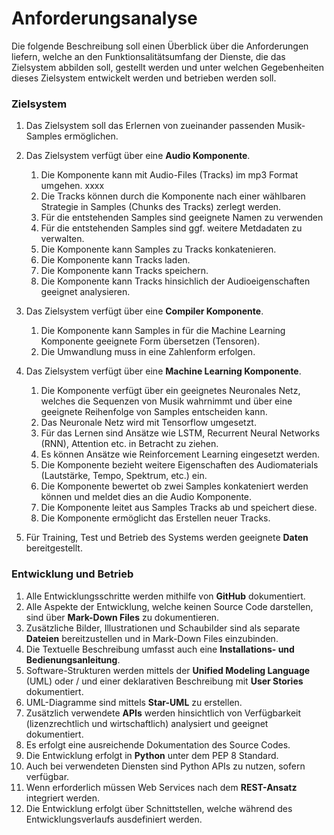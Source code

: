 # Anforderungsanalyse

Die folgende Beschreibung soll einen Überblick über die Anforderungen liefern, welche an den Funktionsalitätsumfang der Dienste, die das Zielsystem abbilden soll, gestellt werden und unter welchen Gegebenheiten dieses Zielsystem entwickelt werden und betrieben werden soll.

### Zielsystem
1. Das Zielsystem soll das Erlernen von zueinander passenden Musik-Samples ermöglichen.

2. Das Zielsystem verfügt über eine **Audio Komponente**.
    1. Die Komponente kann mit Audio-Files (Tracks) im mp3 Format umgehen.
    xxxx
    2. Die Tracks können durch die Komponente nach einer wählbaren Strategie in Samples (Chunks des Tracks) zerlegt werden.
    3. Für die entstehenden Samples sind geeignete Namen zu verwenden
    4. Für die entstehenden Samples sind ggf. weitere Metdadaten zu verwalten.
    5. Die Komponente kann Samples zu Tracks konkatenieren.
    6. Die Komponente kann Tracks laden.
    7. Die Komponente kann Tracks speichern.
    8. Die Komponente kann Tracks hinsichlich der Audioeigenschaften geeignet analysieren.

3. Das Zielsystem verfügt über eine **Compiler Komponente**.
    1. Die Komponente kann Samples in für die Machine Learning Komponente geeignete Form übersetzen (Tensoren).
    2. Die Umwandlung muss in eine Zahlenform erfolgen.


4. Das Zielsystem verfügt über eine **Machine Learning Komponente**.
    1. Die Komponente verfügt über ein geeignetes Neuronales Netz, welches die Sequenzen von Musik wahrnimmt und über eine geeignete Reihenfolge von Samples entscheiden kann.
    2. Das Neuronale Netz wird mit Tensorflow umgesetzt.
    3. Für das Lernen sind Ansätze wie LSTM, Recurrent Neural Networks (RNN), Attention etc. in Betracht zu ziehen.
    4. Es können Ansätze wie Reinforcement Learning eingesetzt werden.
    5. Die Komponente bezieht weitere Eigenschaften des Audiomaterials (Lautstärke, Tempo, Spektrum, etc.) ein.
    6. Die Komponente bewertet ob zwei Samples konkateniert werden können und meldet dies an die Audio Komponente.
    7. Die Komponente leitet aus Samples Tracks ab und speichert diese.
    8. Die Komponente ermöglicht das Erstellen neuer Tracks.

5. Für Training, Test und Betrieb des Systems werden geeignete **Daten** bereitgestellt.

### Entwicklung und Betrieb
1. Alle Entwicklungsschritte werden mithilfe von **GitHub** dokumentiert.
2. Alle Aspekte der Entwicklung, welche keinen Source Code darstellen, sind über **Mark-Down Files** zu dokumentieren.
3. Zusätzliche Bilder, Illustrationen und Schaubilder sind als separate **Dateien** bereitzustellen und in Mark-Down Files einzubinden.
4. Die Textuelle Beschreibung umfasst auch eine **Installations- und Bedienungsanleitung**.
5. Software-Strukturen werden mittels der **Unified Modeling Language** (UML) oder / und einer deklarativen Beschreibung mit **User Stories** dokumentiert.
6. UML-Diagramme sind mittels **Star-UML** zu erstellen.
7. Zusätzlich verwendete **APIs** werden hinsichtlich von Verfügbarkeit (lizenzrechtlich und wirtschaftlich) analysiert und geeignet dokumentiert.
8. Es erfolgt eine ausreichende Dokumentation des Source Codes.
9. Die Entwicklung erfolgt in **Python** unter dem PEP 8 Standard.
10. Auch bei verwendeten Diensten sind Python APIs zu nutzen, sofern verfügbar.
11. Wenn erforderlich müssen Web Services nach dem **REST-Ansatz** integriert werden.
12. Die Entwicklung erfolgt über Schnittstellen, welche während des Entwicklungsverlaufs ausdefiniert werden.
